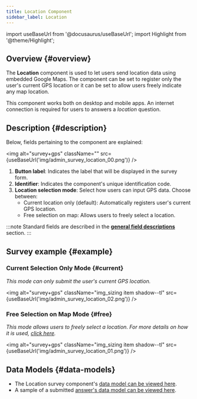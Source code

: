 ```yaml
---
title: Location Component
sidebar_label: Location
---
```

import useBaseUrl from '@docusaurus/useBaseUrl';
import Highlight from '@theme/Highlight';

## Overview {#overview}

The **Location** component is used to let users send location data using embedded Google Maps. The component can be set to register only the user's current GPS location or it can be set to allow users freely indicate any map location.

This component works both on desktop and mobile apps. An internet connection is required for users to answers a _location_ question.

## Description {#description}

Below, fields pertaining to the component are explained:

<img alt="survey+gps" className="" src={useBaseUrl('img/admin_survey_location_00.png')} />
<br/>

1. **Button label**: Indicates the label that will be displayed in the survey form.
2. **Identifier**: Indicates the component's unique identification code.
3. **Location selection mode**: Select how users can input GPS data. Choose between:
    - Current location only (default): Automatically registers user's current GPS location.
    - Free selection on map: Allows users to freely select a location.

:::note
Standard fields are described in the [**general field descriptions**](/docs/documentation/admin/survey/survey_overview/#field-descriptions) section.
:::

## Survey example {#example}
### Current Selection Only Mode {#current}
_This mode can only submit the user's current GPS location._

<img alt="survey+gps" className="img_sizing item shadow--tl" src={useBaseUrl('img/admin_survey_location_02.png')} />
<br/>

### Free Selection on Map Mode {#free}
_This mode allows users to freely select a location. For more details on how it is used, [click here](/docs/documentation/client/surveys/location)._

<img alt="survey+gps" className="img_sizing item shadow--tl" src={useBaseUrl('img/admin_survey_location_01.png')} />
<br/>

## Data Models {#data-models}
- The Location survey component's [data model can be viewed here](/docs/documentation/models/surveys/model_questionContentType#gps).
- A sample of a submitted [answer's data model can be viewed here](/docs/documentation/admin/tips/survey_gps_response).
